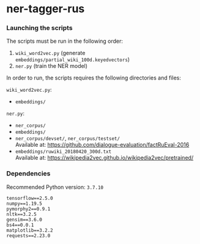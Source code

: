 # ner-tagger-rus

### Launching the scripts
The scripts must be run in the following order:
1. `wiki_word2vec.py` (generate `embeddings/partial_wiki_100d.keyedvectors`)
2. `ner.py` (train the NER model)

In order to run, the scripts requires the following directories and files:

`wiki_word2vec.py`:
- `embeddings/`

`ner.py`:
- `ner_corpus/`
- `embeddings/`
- `ner_corpus/devset/`, `ner_corpus/testset/` \
Available at: https://github.com/dialogue-evaluation/factRuEval-2016
- `embeddings/ruwiki_20180420_300d.txt` \
Available at: https://wikipedia2vec.github.io/wikipedia2vec/pretrained/

### Dependencies
Recommended Python version: `3.7.10`

`tensorflow==2.5.0` \
`numpy==1.19.5` \
`pymorphy2==0.9.1` \
`nltk==3.2.5` \
`gensim==3.6.0` \
`bs4==0.0.1` \
`matplotlib==3.2.2` \
`requests==2.23.0`
